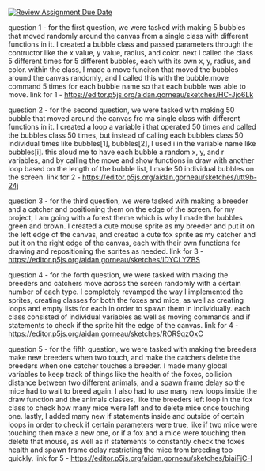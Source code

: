 [![Review Assignment Due Date](https://classroom.github.com/assets/deadline-readme-button-24ddc0f5d75046c5622901739e7c5dd533143b0c8e959d652212380cedb1ea36.svg)](https://classroom.github.com/a/pJv4oXRo)

question 1 - for the first question, we were tasked with making 5 bubbles that moved randomly around the canvas from a single class with different functions in it. I created a bubble class and passed parameters through the contructor like the x value, y value, radius, and color. next I called the class 5 different times for 5 different bubbles, each with its own x, y, radius, and color. within the class, I made a move funciton that moved the bubbles around the canvas randomly, and I called this with the bubble.move command 5 times for each bubble name so that each bubble was able to move. 
link for 1 - https://editor.p5js.org/aidan.gorneau/sketches/HC-Jjo6Lk

question 2 - for the second question, we were tasked with making 50 bubble that moved around the canvas fro ma single class with different functions in it. I created a loop a variable i that operated 50 times and called the bubbles class 50 times, but instead of calling each bubbles class 50 individual times like bubbles[1], bubbles[2], I used i in the variable name like bubbles[i]. this aloud me to have each bubble a random x, y, and r variables, and by calling the move and show functions in draw with another loop based on the length of the bubble list, I made 50 individual bubbles on the screen. 
link for 2 - https://editor.p5js.org/aidan.gorneau/sketches/utt9b-24j

question 3 - for the third question, we were tasked with making a breeder and a catcher and positioning them on the edge of the screen. for my project, I am going with a forest theme which is why I made the bubbles green and brown. I created a cute mouse sprite as my breeder and put it on the left edge of the canvas, and created a cute fox sprite as my catcher and put it on the right edge of the canvas, each with their own functions for drawing and repositioning the sprites as needed. 
link for 3 - https://editor.p5js.org/aidan.gorneau/sketches/lDYCLYZBS

question 4 - for the forth question, we were tasked with making the breeders and catchers move across the screen randomly with a certain number of each type. I completely revamped the way I implemented the sprites, creating classes for both the foxes and mice, as well as creating loops and empty lists for each in order to spawn them in individually. each class consisted of individual variables as well as moving commands and if statements to check if the sprite hit the edge of the canvas. 
link for 4 -https://editor.p5js.org/aidan.gorneau/sketches/ROR9qzOxC

question 5 - for the fifth question, we were tasked with making the breeders make new breeders when two touch, and make the catchers delete the breeders when one catcher touches a breeder. I made many global variables to keep track of things like the health of the foxes, collision distance between two different animals, and a spawn frame delay so the mice had to wait to breed again. I also had to use many new loops inside the draw function and the animals classes, like the breeders left loop in the fox class to check how many mice were left and to delete mice once touching one. lastly, I added many new if statements inside and outside of certain loops in order to check if certain parameters were true, like if two mice were touching then make a new one, or if a fox and a mice were touching then delete that mouse, as well as if statements to constantly check the foxes health and spawn frame delay restricting the mice from breeding too quickly. 
link for 5 - https://editor.p5js.org/aidan.gorneau/sketches/biaiFjC-I
